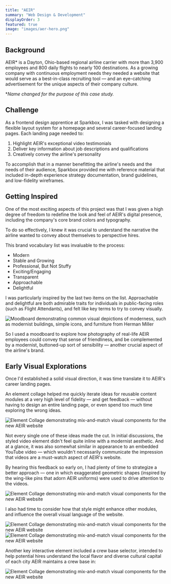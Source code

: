 ```yaml
---
title: "AEIR"
summary: "Web Design & Development"
displayOrder: 3
featured: true
image: "images/aer-hero.png"
---
```


## Background

AEIR\* is a Dayton, Ohio-based regional airline carrier with more than 3,900 employees and 800 daily flights to nearly 100 destinations. As a growing company with continuous employment needs they needed a website that would serve as a best-in-class recruiting tool — and an eye-catching advertisement for the unique aspects of their company culture.

\*_Name changed for the purpose of this case study._

## Challenge

As a frontend design apprentice at Sparkbox, I was tasked with designing a flexible layout system for a homepage and several career-focused landing pages. Each landing page needed to:

1. Highlight AEIR's exceptional video testimonials
2. Deliver key information about job descriptions and qualifications
3. Creatively convey the airline's personality

To accomplish that in a manner benefitting the airline's needs and the needs of their audience, Sparkbox provided me with reference material that included in-depth experience strategy documentation, brand guidelines, and low-fidelity wireframes.

## Getting Inspired

One of the most exciting aspects of this project was that I was given a high degree of freedom to redefine the look and feel of AEIR's digital presence, including the company's core brand colors and typography.

To do so effectively, I knew it was crucial to understand the narrative the airline wanted to convey about themselves to perspective hires.

This brand vocabulary list was invaluable to the process:

- Modern
- Stable and Growing
- Professional, But Not Stuffy
- Exciting/Engaging
- Transparent
- Approachable
- Delightful

I was particularly inspired by the last two items on the list. Approachable and delightful are both admirable traits for individuals in public-facing roles (such as Flight Attendants), and felt like key terms to try to convey visually.

![Moodboard demonstrating common visual depictions of moderness, such as modernist buildings, simple icons, and furniture from Herman Miller](/images/aeir-moodboard.jpg)

So I used a moodboard to explore how photography of real-life AEIR employees could convey that sense of friendliness, and be complemented by a modernist, buttoned-up sort of sensibility — another crucial aspect of the airline's brand.

## Early Visual Explorations

Once I'd established a solid visual direction, it was time translate it to AEIR's career landing pages.

An element collage helped me quickly iterate ideas for reusable content modules at a very high level of fidelity — and get feedback — without having to design an entire landing page, or even spend too much time exploring the wrong ideas.

![Element Collage demonstrating mix-and-match visual components for the new AEIR website](/images/aeir-elementcollage.png)

Not every single one of these ideas made the cut. In initial discussions, the styled video element didn't feel quite inline with a modernist aesthetic. And at a glance, it was also somewhat similar in appearance to an embedded YouTube video — which wouldn't necessarily communicate the impression that videos are a must-watch aspect of AEIR's website.

By hearing this feedback so early on, I had plenty of time to strategize a better approach — one in which exaggerated geometric shapes (inspired by the wing-like pins that adorn AEIR uniforms) were used to drive attention to the videos.

![Element Collage demonstrating mix-and-match visual components for the new AEIR website](/images/aeir-videoelement.png)

I also had time to consider how that style might enhance other modules, and influence the overall visual language of the website.

![Element Collage demonstrating mix-and-match visual components for the new AEIR website](/images/aeir-chevronmotif.png)
![Element Collage demonstrating mix-and-match visual components for the new AEIR website](/images/aeir-chevronmotif-b.png)

Another key interactive element included a crew base selector, intended to help potential hires understand the local flavor and diverse cultural capital of each city AEIR maintains a crew base in:

![Element Collage demonstrating mix-and-match visual components for the new AEIR website](/images/aeir-crewselector.png)
